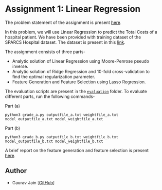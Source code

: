 # Assignment 1: Linear Regression
The problem statement of the assignment is present [here](./A1-Linear-Regression/A1-PS.pdf). 

In this problem, we will use Linear Regression to predict the Total Costs of a hospital patient. We have been provided with training dataset of the SPARCS Hospital dataset. The dataset is present in this [link](https://drive.google.com/drive/folders/1fSytwJZXXVFNRCO7wcVyx9l8nAPFTfZc?usp=sharing).

The assignment consists of three parts-
- Analytic solution of Linear Regression using Moore-Penrose pseudo inverse.
- Analytic solution of Ridge Regression and 10-fold cross-validation to find the optimal regularization parameter.
- Feature Generation and Feature Selection using Lasso Regression. 

The evaluation scripts are present in the [```evaluation```](./A1-Linear-Regression/evaluation/) folder. To evaluate different parts, run the following commands-

Part (a)
```
python3 grade_a.py outputfile_a.txt weightfile_a.txt model_outputfile_a.txt model_weightfile_a.txt
```
Part (b)
```
python3 grade_b.py outputfile_b.txt weightfile_b.txt model_outputfile_b.txt model_weightfile_b.txt
```

A  brief report on the feature generation and feature selection is present [here](./A1-Linear-Regression/A1-Report.pdf).

## Author
* Gaurav Jain [[GitHub](https://github.com/GauravJain28/)]
